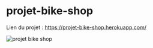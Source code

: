 # projet-bike-shop

Lien du projet : https://projet-bike-shop.herokuapp.com/

![projet bike shop](https://images.unsplash.com/photo-1499951360447-b19be8fe80f5?ixlib=rb-1.2.1&ixid=MnwxMjA3fDB8MHxwaG90by1wYWdlfHx8fGVufDB8fHx8&auto=format&fit=crop&w=1170&q=80)


